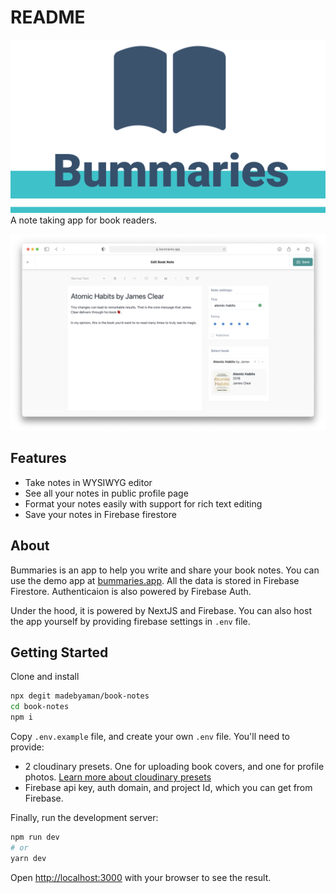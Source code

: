 # README

![Logo of Bummaries App](./public/Logo.svg)
A note taking app for book readers.

![Screenshot of Bummaries App](./public/screenshot.png)

## Features

- Take notes in WYSIWYG editor
- See all your notes in public profile page
- Format your notes easily with support for rich text editing
- Save your notes in Firebase firestore

## About

Bummaries is an app to help you write and share your book notes. You can use the demo app at [bummaries.app](https://bummaries.app). All the data is stored in Firebase Firestore. Authenticaion is also powered by Firebase Auth.

Under the hood, it is powered by NextJS and Firebase. You can also host the app yourself by providing firebase settings in `.env` file.

## Getting Started

Clone and install

```bash
npx degit madebyaman/book-notes
cd book-notes
npm i
```

Copy `.env.example` file, and create your own `.env` file. You'll need to provide:

- 2 cloudinary presets. One for uploading book covers, and one for profile photos. [Learn more about cloudinary presets](https://cloudinary.com/documentation/upload_presets)
- Firebase api key, auth domain, and project Id, which you can get from Firebase.

Finally, run the development server:

```bash
npm run dev
# or
yarn dev
```

Open [http://localhost:3000](http://localhost:3000) with your browser to see the result.
